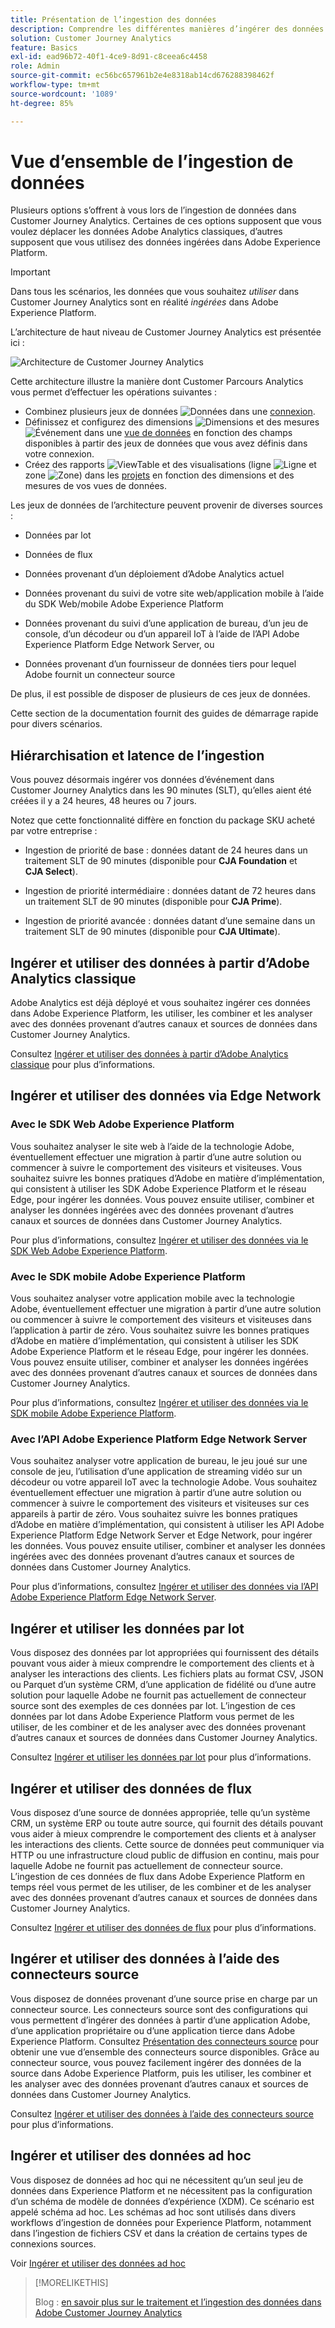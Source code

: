```yaml
---
title: Présentation de l’ingestion des données
description: Comprendre les différentes manières d’ingérer des données dans Customer Journey Analytics
solution: Customer Journey Analytics
feature: Basics
exl-id: ead96b72-40f1-4ce9-8d91-c8ceea6c4458
role: Admin
source-git-commit: ec56bc657961b2e4e8318ab14cd676288398462f
workflow-type: tm+mt
source-wordcount: '1089'
ht-degree: 85%

---
```


# Vue d’ensemble de l’ingestion de données

Plusieurs options s’offrent à vous lors de l’ingestion de données dans Customer Journey Analytics. Certaines de ces options supposent que vous voulez déplacer les données Adobe Analytics classiques, d’autres supposent que vous utilisez des données ingérées dans Adobe Experience Platform.

>[!IMPORTANT]
>
>Dans tous les scénarios, les données que vous souhaitez _utiliser_ dans Customer Journey Analytics sont en réalité _ingérées_ dans Adobe Experience Platform.


L’architecture de haut niveau de Customer Journey Analytics est présentée ici :

![Architecture de Customer Journey Analytics](/help/getting-started/assets/cja-overview.svg)

Cette architecture illustre la manière dont Customer Parcours Analytics vous permet d’effectuer les opérations suivantes :

* Combinez plusieurs jeux de données ![Données](/help/assets/icons/Data.svg) dans une [connexion](/help/connections/overview.md).
* Définissez et configurez des dimensions ![Dimensions](/help/assets/icons/Dimensions.svg) et des mesures ![Événement](/help/assets/icons/Event.svg) dans une [vue de données](/help/data-views/data-views.md) en fonction des champs disponibles à partir des jeux de données que vous avez définis dans votre connexion.
* Créez des rapports ![ViewTable](/help/assets/icons/ViewTable.svg) et des visualisations (ligne ![Ligne](/help/assets/icons/GraphTrend.svg) et zone ![Zone](/help/assets/icons/GraphAreaStacked.svg)) dans les [projets](/help/analysis-workspace/home.md) en fonction des dimensions et des mesures de vos vues de données.

Les jeux de données de l’architecture peuvent provenir de diverses sources :

* Données par lot

* Données de flux

* Données provenant d’un déploiement d’Adobe Analytics actuel

* Données provenant du suivi de votre site web/application mobile à l’aide du SDK Web/mobile Adobe Experience Platform

* Données provenant du suivi d’une application de bureau, d’un jeu de console, d’un décodeur ou d’un appareil IoT à l’aide de l’API Adobe Experience Platform Edge Network Server, ou

* Données provenant d’un fournisseur de données tiers pour lequel Adobe fournit un connecteur source

De plus, il est possible de disposer de plusieurs de ces jeux de données.

Cette section de la documentation fournit des guides de démarrage rapide pour divers scénarios.

## Hiérarchisation et latence de l’ingestion

Vous pouvez désormais ingérer vos données d’événement dans Customer Journey Analytics dans les 90 minutes (SLT), qu’elles aient été créées il y a 24 heures, 48 heures ou 7 jours.

Notez que cette fonctionnalité diffère en fonction du package SKU acheté par votre entreprise :

* Ingestion de priorité de base : données datant de 24 heures dans un traitement SLT de 90 minutes (disponible pour **CJA Foundation** et **CJA Select**).

* Ingestion de priorité intermédiaire : données datant de 72 heures dans un traitement SLT de 90 minutes (disponible pour **CJA Prime**).

* Ingestion de priorité avancée : données datant d’une semaine dans un traitement SLT de 90 minutes (disponible pour **CJA Ultimate**).

## Ingérer et utiliser des données à partir d’Adobe Analytics classique

Adobe Analytics est déjà déployé et vous souhaitez ingérer ces données dans Adobe Experience Platform, les utiliser, les combiner et les analyser avec des données provenant d’autres canaux et sources de données dans Customer Journey Analytics.

Consultez [Ingérer et utiliser des données à partir d’Adobe Analytics classique](./analytics.md) pour plus d’informations.


## Ingérer et utiliser des données via Edge Network

### Avec le SDK Web Adobe Experience Platform

Vous souhaitez analyser le site web à l’aide de la technologie Adobe, éventuellement effectuer une migration à partir d’une autre solution ou commencer à suivre le comportement des visiteurs et visiteuses. Vous souhaitez suivre les bonnes pratiques d’Adobe en matière d’implémentation, qui consistent à utiliser les SDK Adobe Experience Platform et le réseau Edge, pour ingérer les données. Vous pouvez ensuite utiliser, combiner et analyser les données ingérées avec des données provenant d’autres canaux et sources de données dans Customer Journey Analytics.

Pour plus d’informations, consultez [Ingérer et utiliser des données via le SDK Web Adobe Experience Platform](./aepwebsdk.md).

### Avec le SDK mobile Adobe Experience Platform

Vous souhaitez analyser votre application mobile avec la technologie Adobe, éventuellement effectuer une migration à partir d’une autre solution ou commencer à suivre le comportement des visiteurs et visiteuses dans l’application à partir de zéro. Vous souhaitez suivre les bonnes pratiques d’Adobe en matière d’implémentation, qui consistent à utiliser les SDK Adobe Experience Platform et le réseau Edge, pour ingérer les données. Vous pouvez ensuite utiliser, combiner et analyser les données ingérées avec des données provenant d’autres canaux et sources de données dans Customer Journey Analytics.

Pour plus d’informations, consultez [Ingérer et utiliser des données via le SDK mobile Adobe Experience Platform](./aepmobilesdk.md).

### Avec l’API Adobe Experience Platform Edge Network Server

Vous souhaitez analyser votre application de bureau, le jeu joué sur une console de jeu, l’utilisation d’une application de streaming vidéo sur un décodeur ou votre appareil IoT avec la technologie Adobe. Vous souhaitez éventuellement effectuer une migration à partir d’une autre solution ou commencer à suivre le comportement des visiteurs et visiteuses sur ces appareils à partir de zéro. Vous souhaitez suivre les bonnes pratiques d’Adobe en matière d’implémentation, qui consistent à utiliser les API Adobe Experience Platform Edge Network Server et Edge Network, pour ingérer les données. Vous pouvez ensuite utiliser, combiner et analyser les données ingérées avec des données provenant d’autres canaux et sources de données dans Customer Journey Analytics.

Pour plus d’informations, consultez [Ingérer et utiliser des données via l’API Adobe Experience Platform Edge Network Server](./serverapi.md).

## Ingérer et utiliser les données par lot

Vous disposez des données par lot appropriées qui fournissent des détails pouvant vous aider à mieux comprendre le comportement des clients et à analyser les interactions des clients. Les fichiers plats au format CSV, JSON ou Parquet d’un système CRM, d’une application de fidélité ou d’une autre solution pour laquelle Adobe ne fournit pas actuellement de connecteur source sont des exemples de ces données par lot. L’ingestion de ces données par lot dans Adobe Experience Platform vous permet de les utiliser, de les combiner et de les analyser avec des données provenant d’autres canaux et sources de données dans Customer Journey Analytics.

Consultez [Ingérer et utiliser les données par lot](./batch.md) pour plus d’informations.

## Ingérer et utiliser des données de flux

Vous disposez d’une source de données appropriée, telle qu’un système CRM, un système ERP ou toute autre source, qui fournit des détails pouvant vous aider à mieux comprendre le comportement des clients et à analyser les interactions des clients. Cette source de données peut communiquer via HTTP ou une infrastructure cloud public de diffusion en continu, mais pour laquelle Adobe ne fournit pas actuellement de connecteur source. L’ingestion de ces données de flux dans Adobe Experience Platform en temps réel vous permet de les utiliser, de les combiner et de les analyser avec des données provenant d’autres canaux et sources de données dans Customer Journey Analytics.

Consultez [Ingérer et utiliser des données de flux](./streaming.md) pour plus d’informations.

## Ingérer et utiliser des données à l’aide des connecteurs source

Vous disposez de données provenant d’une source prise en charge par un connecteur source. Les connecteurs source sont des configurations qui vous permettent d’ingérer des données à partir d’une application Adobe, d’une application propriétaire ou d’une application tierce dans Adobe Experience Platform. Consultez [Présentation des connecteurs source](https://experienceleague.adobe.com/docs/experience-platform/sources/home.html?lang=fr) pour obtenir une vue d’ensemble des connecteurs source disponibles. Grâce au connecteur source, vous pouvez facilement ingérer des données de la source dans Adobe Experience Platform, puis les utiliser, les combiner et les analyser avec des données provenant d’autres canaux et sources de données dans Customer Journey Analytics.

Consultez [Ingérer et utiliser des données à l’aide des connecteurs source](./sources.md) pour plus d’informations.

## Ingérer et utiliser des données ad hoc

Vous disposez de données ad hoc qui ne nécessitent qu’un seul jeu de données dans Experience Platform et ne nécessitent pas la configuration d’un schéma de modèle de données d’expérience (XDM). Ce scénario est appelé schéma ad hoc. Les schémas ad hoc sont utilisés dans divers workflows d’ingestion de données pour Experience Platform, notamment dans l’ingestion de fichiers CSV et dans la création de certains types de connexions sources.

Voir [ Ingérer et utiliser des données ad hoc](./adhoc.md)

>[!MORELIKETHIS]
>
>Blog : [en savoir plus sur le traitement et l’ingestion des données dans Adobe Customer Journey Analytics](https://experienceleaguecommunities.adobe.com/t5/adobe-analytics-blogs/a-closer-look-at-data-processing-amp-ingestion-in-adobe-customer/ba-p/665091)

